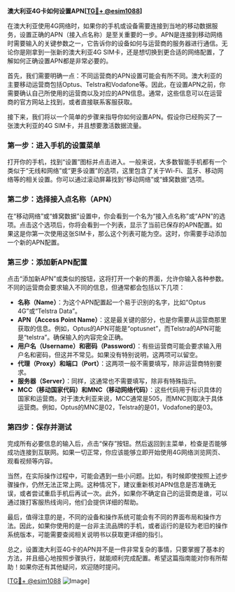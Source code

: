 **澳大利亚4G卡如何设置APN[[TG💪+ @esim1088](https://t.me/s/esim1088)]**

在澳大利亚使用4G网络时，如果你的手机或设备需要连接到当地的移动数据服务，设置正确的APN（接入点名称）是至关重要的一步。APN是连接到移动网络时需要输入的关键参数之一，它告诉你的设备如何与运营商的服务器进行通信。无论你是刚拿到一张新的澳大利亚4G SIM卡，还是想切换到更合适的网络配置，了解如何正确设置APN都是非常必要的。

首先，我们需要明确一点：不同运营商的APN设置可能会有所不同。澳大利亚的主要移动运营商包括Optus、Telstra和Vodafone等。因此，在设置APN之前，你需要确认自己所使用的运营商以及对应的APN信息。通常，这些信息可以在运营商的官方网站上找到，或者直接联系客服获取。

接下来，我们将以一个简单的步骤来指导你如何设置APN。假设你已经购买了一张澳大利亚的4G SIM卡，并且想要激活数据流量。

### 第一步：进入手机的设置菜单

打开你的手机，找到“设置”图标并点击进入。一般来说，大多数智能手机都有一个类似于“无线和网络”或“更多设置”的选项，这里包含了关于Wi-Fi、蓝牙、移动网络等的相关设置。你可以通过滚动屏幕找到“移动网络”或“蜂窝数据”选项。

### 第二步：选择接入点名称（APN）

在“移动网络”或“蜂窝数据”设置中，你会看到一个名为“接入点名称”或“APN”的选项。点击这个选项后，你将会看到一个列表，显示了当前已保存的APN配置。如果这是你第一次使用这张SIM卡，那么这个列表可能为空。这时，你需要手动添加一个新的APN配置。

### 第三步：添加新APN配置

点击“添加新APN”或类似的按钮，这将打开一个新的界面，允许你输入各种参数。不同的运营商会要求输入不同的信息，但通常都会包括以下几项：

- **名称（Name）**：为这个APN配置起一个易于识别的名字，比如“Optus 4G”或“Telstra Data”。
- **APN（Access Point Name）**：这是最关键的部分，也是你需要从运营商那里获取的信息。例如，Optus的APN可能是“optusnet”，而Telstra的APN可能是“telstra”。确保输入的内容完全正确。
- **用户名（Username）和密码（Password）**：有些运营商可能会要求输入用户名和密码，但这并不常见。如果没有特别说明，这两项可以留空。
- **代理（Proxy）和端口（Port）**：这两项一般不需要填写，除非运营商特别要求。
- **服务器（Server）**：同样，这通常也不需要填写，除非有特殊指示。
- **MCC（移动国家代码）和MNC（移动网络代码）**：这些代码用于标识具体的国家和运营商。对于澳大利亚来说，MCC通常是505，而MNC则取决于具体运营商。例如，Optus的MNC是02，Telstra的是01，Vodafone的是03。

### 第四步：保存并测试

完成所有必要信息的输入后，点击“保存”按钮。然后返回到主菜单，检查是否能够成功连接到互联网。如果一切正常，你应该能够立即开始使用4G网络浏览网页、观看视频等内容。

当然，在实际操作过程中，可能会遇到一些小问题。比如，有时候即使按照上述步骤操作，仍然无法正常上网。这种情况下，建议重新核对APN信息是否准确无误，或者尝试重启手机后再试一次。此外，如果你不确定自己的运营商是谁，可以通过拨打客服热线询问，他们会提供详细的帮助。

最后，值得注意的是，不同的设备和操作系统可能会有不同的界面布局和操作方法。因此，如果你使用的是一台非主流品牌的手机，或者运行的是较为老旧的操作系统版本，可能需要查阅相关说明书以获取更详细的指引。

总之，设置澳大利亚4G卡的APN并不是一件非常复杂的事情，只要掌握了基本的方法，并且细心地按照步骤执行，就能顺利完成配置。希望这篇指南能对你有所帮助！如果你还有其他疑问，欢迎随时提问。

[[TG💪+ @esim1088](https://t.me/s/esim1088) ![Image](https://i.postimg.cc/4NQfJmqS/Snipaste-2025-05-13-00-14-12.png)]